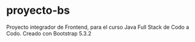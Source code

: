 # proyecto-bs
Proyecto integrador de Frontend, para el curso Java Full Stack de Codo a Codo. Creado con Bootstrap 5.3.2
